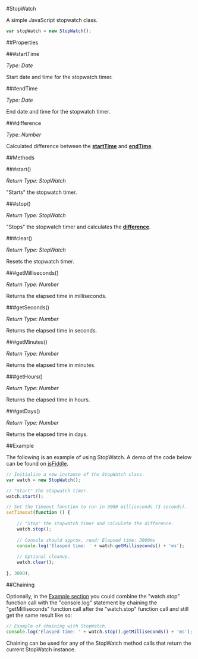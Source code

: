 #StopWatch

A simple JavaScript stopwatch class.

```javascript
var stopWatch = new StopWatch();
```

##Properties

###startTime

_Type: Date_

Start date and time for the stopwatch timer.


###endTime

_Type: Date_

End date and time for the stopwatch timer.


###difference

_Type: Number_

Calculated difference between the __[startTime](#startTime)__ and __[endTime](#endTime)__.


##Methods

###start()

_Return Type: StopWatch_

"Starts" the stopwatch timer.


###stop()

_Return Type: StopWatch_

"Stops" the stopwatch timer and calculates the __[difference](#difference)__.


###clear()

_Return Type: StopWatch_

Resets the stopwatch timer.



###getMilliseconds()

_Return Type: Number_

Returns the elapsed time in milliseconds.


###getSeconds()

_Return Type: Number_

Returns the elapsed time in seconds.


###getMinutes()

_Return Type: Number_

Returns the elapsed time in minutes.


###getHours()

_Return Type: Number_

Returns the elapsed time in hours.


###getDays()

_Return Type: Number_

Returns the elapsed time in days.


##Example

The following is an example of using StopWatch. A demo of the code below can be found on
[jsFiddle](http://jsfiddle.net/decoy31/qNaV3/).

```javascript
// Initialize a new instance of the StopWatch class.
var watch = new StopWatch();

// "Start" the stopwatch timer.
watch.start();

// Set the timeout function to run in 3000 milliseconds (3 seconds).
setTimeout(function () {
    
    // "Stop" the stopwatch timer and calculate the difference.
    watch.stop();
    
    // Console should approx. read: Elapsed time: 3000ms
    console.log('Elasped time: ' + watch.getMilliseconds() + 'ms');
    
    // Optional cleanup.
    watch.clear();
    
}, 3000);
```

##Chaining

Optionally, in the [Example section](#Example) you could combine the "watch.stop" function call with the "console.log" 
statement by chaining the "getMilliseconds" function call after the "watch.stop" function call and still get the same 
result like so:

```javascript
// Example of chaining with StopWatch.
console.log('Elasped time: ' + watch.stop().getMilliseconds() + 'ms');
```

Chaining can be used for any of the StopWatch method calls that return the current StopWatch instance.
